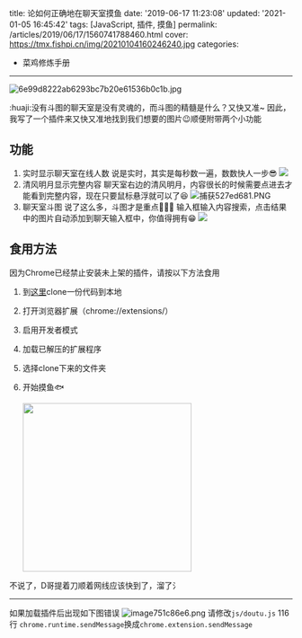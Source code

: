 title: 论如何正确地在聊天室摸鱼
date: '2019-06-17 11:23:08'
updated: '2021-01-05 16:45:42'
tags: [JavaScript, 插件, 摸鱼]
permalink: /articles/2019/06/17/1560741788460.html
cover: https://tmx.fishpi.cn/img/20210104160246240.jpg
categories: 
- 菜鸡修炼手册
---
![6e99d8222ab6293bc7b20e61536b0c1b.jpg](https://tmx.fishpi.cn/img/20210104160246240.jpg)

:huaji:没有斗图的聊天室是没有灵魂的，而斗图的精髓是什么？又快又准~
因此，我写了一个插件来又快又准地找到我们想要的图片😉顺便附带两个小功能

## 功能

1. 实时显示聊天室在线人数
   说是实时，其实是每秒数一遍，数数快人一步😎
   ![](https://tmx.fishpi.cn/img/20201231102147880.png)
2. 清风明月显示完整内容
   聊天室右边的清风明月，内容很长的时候需要点进去才能看到完整内容，现在只要鼠标悬浮就可以了😆
   ![捕获527ed681.PNG](https://tmx.fishpi.cn/img/20210104160939068.PNG)
3. 聊天室斗图
   说了这么多，斗图才是重点🤣🤣🤣
   输入框输入内容搜索，点击结果中的图片自动添加到聊天输入框中，你值得拥有😁
   ![](https://tmx.fishpi.cn/img/20201231102348443.png)

## 食用方法

因为Chrome已经禁止安装未上架的插件，请按以下方法食用

1. 到[这里](https://github.com/csfwff/hacpai-fishing)clone一份代码到本地
2. 打开浏览器扩展（chrome://extensions/）
3. 启用开发者模式
4. 加载已解压的扩展程序
5. 选择clone下来的文件夹
6. 开始摸鱼🐟
   
   <img src="https://tmx.fishpi.cn/img/20210104162746771.gif" width="300" />

不说了，D哥提着刀顺着网线应该快到了，溜了氵

---

如果加载插件后出现如下图错误
![image751c86e6.png](https://tmx.fishpi.cn/img/20210104162818365.png)
请修改`js/doutu.js` 116行
`chrome.runtime.sendMessage`换成`chrome.extension.sendMessage`

